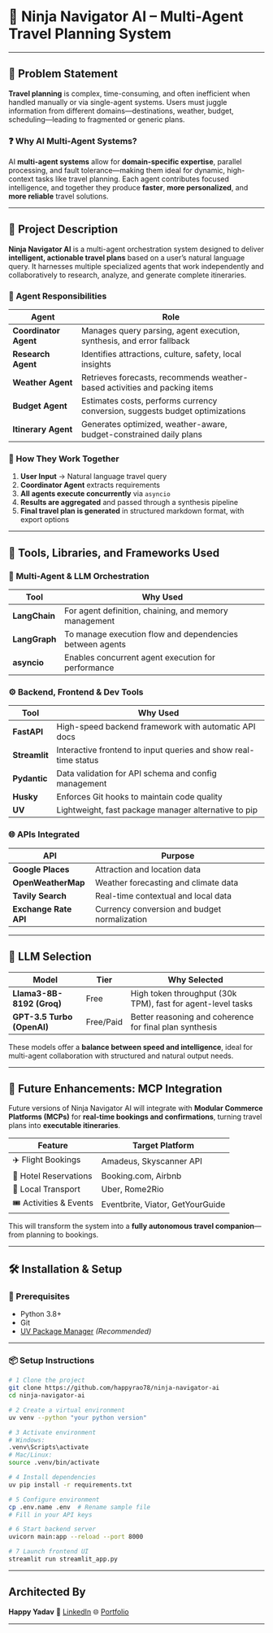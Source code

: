 # 🤖 **Ninja Navigator AI** – Multi-Agent Travel Planning System

---

## 🧩 **Problem Statement**

**Travel planning** is complex, time-consuming, and often inefficient when handled manually or via single-agent systems. Users must juggle information from different domains—destinations, weather, budget, scheduling—leading to fragmented or generic plans.

### ❓ Why AI Multi-Agent Systems?

AI **multi-agent systems** allow for **domain-specific expertise**, parallel processing, and fault tolerance—making them ideal for dynamic, high-context tasks like travel planning. Each agent contributes focused intelligence, and together they produce **faster**, **more personalized**, and **more reliable** travel solutions.

---

## 🚀 **Project Description**

**Ninja Navigator AI** is a multi-agent orchestration system designed to deliver **intelligent, actionable travel plans** based on a user’s natural language query. It harnesses multiple specialized agents that work independently and collaboratively to research, analyze, and generate complete itineraries.

### 🔹 Agent Responsibilities

| Agent                 | Role                                                                         |
| --------------------- | ---------------------------------------------------------------------------- |
| **Coordinator Agent** | Manages query parsing, agent execution, synthesis, and error fallback        |
| **Research Agent**    | Identifies attractions, culture, safety, local insights                      |
| **Weather Agent**     | Retrieves forecasts, recommends weather-based activities and packing items   |
| **Budget Agent**      | Estimates costs, performs currency conversion, suggests budget optimizations |
| **Itinerary Agent**   | Generates optimized, weather-aware, budget-constrained daily plans           |

### 🧠 How They Work Together

1. **User Input** → Natural language travel query
2. **Coordinator Agent** extracts requirements
3. **All agents execute concurrently** via `asyncio`
4. **Results are aggregated** and passed through a synthesis pipeline
5. **Final travel plan is generated** in structured markdown format, with export options

---

## 🧰 **Tools, Libraries, and Frameworks Used**

### 🧠 Multi-Agent & LLM Orchestration

| Tool          | Why Used                                                 |
| ------------- | -------------------------------------------------------- |
| **LangChain** | For agent definition, chaining, and memory management    |
| **LangGraph** | To manage execution flow and dependencies between agents |
| **asyncio**   | Enables concurrent agent execution for performance       |

### ⚙️ Backend, Frontend & Dev Tools

| Tool          | Why Used                                                        |
| ------------- | --------------------------------------------------------------- |
| **FastAPI**   | High-speed backend framework with automatic API docs            |
| **Streamlit** | Interactive frontend to input queries and show real-time status |
| **Pydantic**  | Data validation for API schema and config management            |
| **Husky**     | Enforces Git hooks to maintain code quality                     |
| **UV**        | Lightweight, fast package manager alternative to pip            |

### 🌐 APIs Integrated

| API                   | Purpose                                      |
| --------------------- | -------------------------------------------- |
| **Google Places**     | Attraction and location data                 |
| **OpenWeatherMap**    | Weather forecasting and climate data         |
| **Tavily Search**     | Real-time contextual and local data          |
| **Exchange Rate API** | Currency conversion and budget normalization |

---

## 🤖 **LLM Selection**

| Model                      | Tier      | Why Selected                                                |
| -------------------------- | --------- | ----------------------------------------------------------- |
| **Llama3-8B-8192 (Groq)**  | Free      | High token throughput (30k TPM), fast for agent-level tasks |
| **GPT-3.5 Turbo (OpenAI)** | Free/Paid | Better reasoning and coherence for final plan synthesis     |

These models offer a **balance between speed and intelligence**, ideal for multi-agent collaboration with structured and natural output needs.

---

## 🔮 **Future Enhancements: MCP Integration**

Future versions of Ninja Navigator AI will integrate with **Modular Commerce Platforms (MCPs)** for **real-time bookings and confirmations**, turning travel plans into **executable itineraries**.

| Feature                 | Target Platform                  |
| ----------------------- | -------------------------------- |
| ✈️ Flight Bookings      | Amadeus, Skyscanner API          |
| 🏨 Hotel Reservations   | Booking.com, Airbnb              |
| 🚖 Local Transport      | Uber, Rome2Rio                   |
| 🎟️ Activities & Events | Eventbrite, Viator, GetYourGuide |

This will transform the system into a **fully autonomous travel companion**—from planning to bookings.

---

## 🛠️ **Installation & Setup**

### 🔧 Prerequisites

* Python 3.8+
* Git
* [UV Package Manager](https://github.com/astral-sh/uv) *(Recommended)*

---

### 📦 Setup Instructions

```bash
# 1️ Clone the project
git clone https://github.com/happyrao78/ninja-navigator-ai
cd ninja-navigator-ai

# 2️ Create a virtual environment
uv venv --python "your python version"

# 3️ Activate environment
# Windows:
.venv\Scripts\activate
# Mac/Linux:
source .venv/bin/activate

# 4️ Install dependencies
uv pip install -r requirements.txt

# 5️ Configure environment
cp .env.name .env  # Rename sample file
# Fill in your API keys

# 6️ Start backend server
uvicorn main:app --reload --port 8000

# 7️ Launch frontend UI
streamlit run streamlit_app.py
```

---

##  Architected By

**Happy Yadav**
🔗 [LinkedIn](https://www.linkedin.com/in/happy-yadav-16b2a4287/)
🌐 [Portfolio](https://www.yadavhappy.in)

---